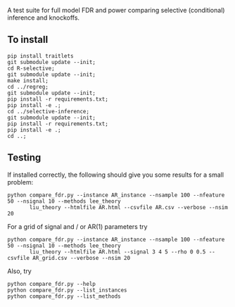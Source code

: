 A test suite for full model FDR and power comparing
selective (conditional) inference and knockoffs.

To install
----------

```
pip install traitlets
git submodule update --init;
cd R-selective;
git submodule update --init;
make install;
cd ../regreg;
git submodule update --init;
pip install -r requirements.txt;
pip install -e .;
cd ../selective-inference;
git submodule update --init;
pip install -r requirements.txt;
pip install -e .;
cd ..;
```

Testing
-------

If installed correctly, the following should give you some results for a small problem:

```
python compare_fdr.py --instance AR_instance --nsample 100 --nfeature 50 --nsignal 10 --methods lee_theory 
       liu_theory --htmlfile AR.html --csvfile AR.csv --verbose --nsim 20
```

For a grid of signal and / or AR(1) parameters try

```
python compare_fdr.py --instance AR_instance --nsample 100 --nfeature 50 --nsignal 10 --methods lee_theory 
       liu_theory --htmlfile AR.html --signal 3 4 5 --rho 0 0.5 --csvfile AR_grid.csv --verbose --nsim 20
```

Also, try 

```
python compare_fdr.py --help
python compare_fdr.py --list_instances
python compare_fdr.py --list_methods
 ```

